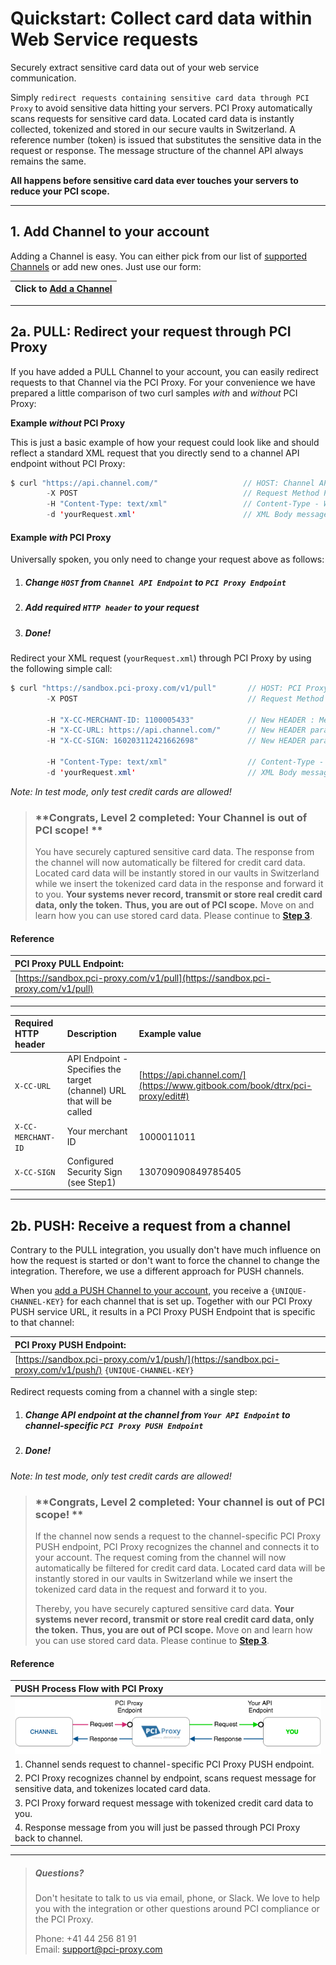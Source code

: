 # Quickstart: Collect card data within Web Service requests

Securely extract sensitive card data out of your web service communication.

Simply `redirect requests containing sensitive card data through PCI Proxy` to avoid sensitive data hitting your servers. PCI Proxy automatically scans requests for sensitive card data. Located card data is instantly collected, tokenized and stored in our secure vaults in Switzerland. A reference number \(token\) is issued that substitutes the sensitive data in the request or response. The message structure of the channel API always remains the same.

**All happens before sensitive card data ever touches your servers to reduce your PCI scope.**

---

## 1. Add Channel to your account

Adding a Channel is easy. You can either pick from our list of [supported Channels](/supported_channels.md) or add new ones. Just use our form:

| Click to [Add a Channel](/www.pci-proxy.com) |
| :--- |


---

## 2a. PULL: Redirect your request through PCI Proxy

If you have added a PULL Channel to your account, you can easily redirect requests to that Channel via the PCI Proxy. For your convenience we have prepared a little comparison of two curl samples _with_ and _without_ PCI Proxy:

**Example **_**without**_** PCI Proxy**

This is just a basic example of how your request could look like and should reflect a standard XML request that you directly send to a channel API endpoint without PCI Proxy:

```java
$ curl "https://api.channel.com/"                   // HOST: Channel API Endpoint
        -X POST                                     // Request Method POST
        -H "Content-Type: text/xml"                 // Content-Type - We support almost all types
        -d 'yourRequest.xml'                        // XML Body message that is expected by Channel
```

#### **Example **_**with**_** PCI Proxy**

Universally spoken, you only need to change your request above as follows:

1. ##### Change `HOST` from `Channel API Endpoint` to `PCI Proxy Endpoint`
2. ##### Add required `HTTP header` to your request
3. ##### Done!

Redirect your XML request \(`yourRequest.xml`\) through PCI Proxy by using the following simple call:

```java
$ curl "https://sandbox.pci-proxy.com/v1/pull"       // HOST: PCI Proxy Endpoint
        -X POST                                      // Request Method POST

        -H "X-CC-MERCHANT-ID: 1100005433"            // New HEADER : Merchant ID you received during Signup
        -H "X-CC-URL: https://api.channel.com/"      // New HEADER parameter: Channel API Endpoint
        -H "X-CC-SIGN: 160203112421662698"           // New HEADER parameter: Security Sign you created in Step 1 

        -H "Content-Type: text/xml"                  // Content-Type - We support almost all types
        -d 'yourRequest.xml'                         // XML Body message that is expected by Channel
```

_Note: In test mode, only test credit cards are allowed!_

> ### **Congrats, Level 2 completed: Your Channel is out of PCI scope! **
>
> You have securely captured sensitive card data. The response from the channel will now automatically be filtered for credit card data. Located card data will be instantly stored in our vaults in Switzerland while we insert the tokenized card data in the response and forward it to you. **Your systems never record, transmit or store real credit card data, only the token.** **Thus, you are out of PCI scope.** Move on and learn how you can use stored card data. Please continue to [**Step 3**](/step-3-use-stored-data.md).

#### Reference

| **PCI Proxy PULL Endpoint:** |
| :--- |
| [https://sandbox.pci-proxy.com/v1/pull](https://sandbox.pci-proxy.com/v1/pull) |

---

| Required HTTP header | Description | Example value |
| :--- | :--- | :--- |
| `X-CC-URL` | API Endpoint - Specifies the target \(channel\) URL that will be called | [https://api.channel.com/](https://www.gitbook.com/book/dtrx/pci-proxy/edit#) |
| `X-CC-MERCHANT-ID` | Your merchant ID | 1000011011 |
| `X-CC-SIGN` | Configured Security Sign \(see Step1\) | 130709090849785405 |

---

## 2b. PUSH: Receive a request from a channel

Contrary to the PULL integration, you usually don't have much influence on how the request is started or don't want to force the channel to change the integration. Therefore, we use a different approach for PUSH channels.

When you [add a PUSH Channel to your account](#1-add-channel-to-your-account), you receive a `{UNIQUE-CHANNEL-KEY}` for each channel that is set up. Together with our PCI Proxy PUSH service URL, it results in a PCI Proxy PUSH Endpoint that is specific to that channel:

| **PCI Proxy PUSH Endpoint:** |
| :--- |
| [https://sandbox.pci-proxy.com/v1/push/](https://sandbox.pci-proxy.com/v1/push/) `{UNIQUE-CHANNEL-KEY}` |

Redirect requests coming from a channel with a single step:

1. ##### Change API endpoint at the channel from `Your API Endpoint` to channel-specific `PCI Proxy PUSH Endpoint`
2. ##### Done!

_Note: In test mode, only test credit cards are allowed!_

> ### **Congrats, Level 2 completed: Your channel is out of PCI scope! **
>
> If the channel now sends a request to the channel-specific PCI Proxy PUSH endpoint, PCI Proxy recognizes the channel and connects it to your account. The request coming from the channel will now automatically be filtered for credit card data. Located card data will be instantly stored in our vaults in Switzerland while we insert the tokenized card data in the request and forward it to you.
>
> Thereby, you have securely captured sensitive card data. **Your systems never record, transmit or store real credit card data, only the token.** **Thus, you are out of PCI scope.** Move on and learn how you can use stored card data. Please continue to [**Step 3**](/step-3-use-stored-data.md).

#### Reference

| PUSH Process Flow with PCI Proxy |
| :--- |
| ![](/assets/channel_push_pciproxy_color.png) |
| 1. Channel sends request to channel-specific PCI Proxy PUSH endpoint. |
| 2. PCI Proxy recognizes channel by endpoint, scans request message for sensitive data, and tokenizes located card data. |
| 3. PCI Proxy forward request message with tokenized credit card data to you. |
| 4. Response message from you will just be passed through PCI Proxy back to channel. |

---

> ##### Questions?
>
> Don't hesitate to talk to us via email, phone, or Slack. We love to help you with the integration or other questions around PCI compliance or the PCI Proxy.
>
> Phone: +41 44 256 81 91  
> Email: [support@pci-proxy.com](/mailto:support@pci-proxy.com)



